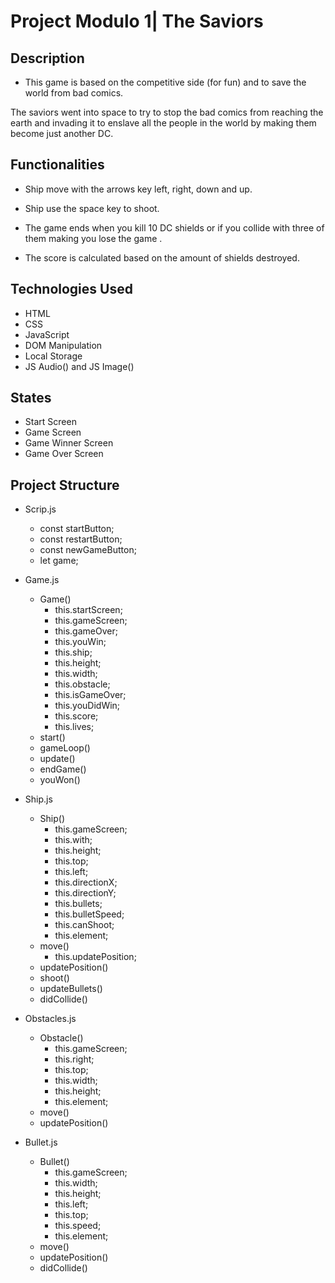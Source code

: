 # Project Modulo 1| The Saviors

## Description

- This game is based on the competitive side (for fun) and to save the world from bad comics. 

The saviors went into space to try to stop the bad comics from reaching the earth and invading it to enslave all the people in the world by making them become just another DC.

## Functionalities

- Ship move with the arrows key left, right, down and up.

- Ship use the space key to shoot.

- The game ends when you kill 10 DC shields or if you collide with three of them making you lose the game .

- The score is calculated based on the amount of shields destroyed.

## Technologies Used

- HTML
- CSS
- JavaScript
- DOM Manipulation
- Local Storage
- JS Audio() and JS Image()

## States

- Start Screen
- Game Screen
- Game Winner Screen
- Game Over Screen

## Project Structure

- Scrip.js
    * const startButton;
    * const restartButton;
    * const newGameButton;
    * let game;

- Game.js

  - Game()
    * this.startScreen;
    * this.gameScreen;
    * this.gameOver;
    * this.youWin;
    * this.ship;
    * this.height;
    * this.width;
    * this.obstacle;
    * this.isGameOver;
    * this.youDidWin;
    * this.score;
    * this.lives;
  - start()
  - gameLoop()
  - update()
  - endGame()
  - youWon()

- Ship.js

  - Ship()
    * this.gameScreen;
    * this.with;
    * this.height;
    * this.top;
    * this.left;
    * this.directionX;
    * this.directionY;
    * this.bullets;
    * this.bulletSpeed;
    * this.canShoot;
    * this.element;
  - move()
    * this.updatePosition;
  - updatePosition()
  - shoot()
  - updateBullets()
  - didCollide()

- Obstacles.js

  - Obstacle()
    * this.gameScreen;
    * this.right;
    * this.top;
    * this.width; 
    * this.height;
    * this.element;
  - move()
  - updatePosition() 

- Bullet.js

  - Bullet()
    * this.gameScreen;
    * this.width;
    * this.height;
    * this.left;
    * this.top;
    * this.speed;
    * this.element;
  - move()
  - updatePosition()
  - didCollide()